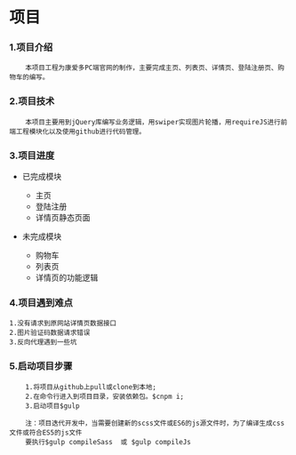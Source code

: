 # 项目
### 1.项目介绍
```
    本项目工程为康爱多PC端官网的制作，主要完成主页、列表页、详情页、登陆注册页、购物车的编写。
```
### 2.项目技术
```
    本项目主要用到jQuery库编写业务逻辑，用swiper实现图片轮播，用requireJS进行前端工程模块化以及使用github进行代码管理。
```

### 3.项目进度

-  已完成模块
    - 主页
    - 登陆注册
    - 详情页静态页面

-  未完成模块
    - 购物车
    - 列表页
    - 详情页的功能逻辑

### 4.项目遇到难点
```
1.没有请求到原网站详情页数据接口
2.图片验证码数据请求错误
3.反向代理遇到一些坑
```

### 5.启动项目步骤
```
    1.将项目从github上pull或clone到本地;
    2.在命令行进入到项目目录，安装依赖包。$cnpm i;
    3.启动项目$gulp

    注：项目迭代开发中，当需要创建新的scss文件或ES6的js源文件时，为了编译生成css文件或符合ES5的js文件
    要执行$gulp compileSass  或 $gulp compileJs
```

